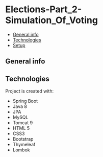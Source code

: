 # Elections-Part_2-Simulation_Of_Voting

* [General info](#general-info)
* [Technologies](#technologies)
* [Setup](#setup)

## General info

	
## Technologies
Project is created with:
* Spring Boot
* Java 8
* JPA
* MySQL
* Tomcat 9
* HTML 5
* CSS3
* Bootstrap
* Thymeleaf
* Lombok
